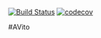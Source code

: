 [![Build Status](https://travis-ci.org/aksiaaksi/Avito.svg?branch=master)](https://travis-ci.org/aksiaaksi/Avito)
[![codecov](https://codecov.io/gh/aksiaaksi/Avito/branch/master/graph/badge.svg)](https://codecov.io/gh/aksiaaksi/Avito)


#AVito